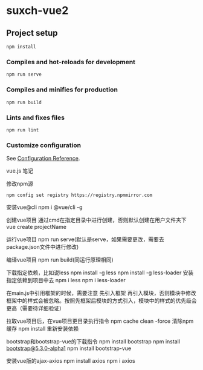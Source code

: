 # suxch-vue2

## Project setup
```
npm install
```

### Compiles and hot-reloads for development
```
npm run serve
```

### Compiles and minifies for production
```
npm run build
```

### Lints and fixes files
```
npm run lint
```

### Customize configuration
See [Configuration Reference](https://cli.vuejs.org/config/).

vue.js 笔记

修改npm源
```
npm config set registry https://registry.npmmirror.com
```
安装vue@cli
npm i @vue/cli -g

创建vue项目
通过cmd在指定目录中进行创建，否则默认创建在用户文件夹下
vue create projectName

运行vue项目
npm run serve(默认是serve，如果需要更改，需要去package.json文件中进行修改)

编译vue项目
npm run build(同运行原理相同)

下载指定依赖，比如说less
npm install -g less
npm install -g less-loader
安装指定依赖到项目中去
npm i less
npm i less-loader

在main.js中引用框架的时候，需要注意
先引入框架 再引入模块，否则模块中修改框架中的样式会被忽略。按照先框架后模块的方式引入，模块中的样式的优先级会更高（需要待详细验证）

拉取vue项目后，在vue项目更目录执行指令
npm cache clean -force 清除npm缓存
npm install 重新安装依赖

bootstrap和bootstrap-vue的下载指令
npm install bootstrap
npm install bootstrap@5.3.0-alpha1
npm install bootstrap-vue

安装vue版的ajax-axios
npm install axios
npm i axios